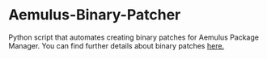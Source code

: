 # Aemulus-Binary-Patcher
Python script that automates creating binary patches for Aemulus Package Manager.
You can find further details about binary patches [here.](https://github.com/TekkaGB/AemulusModManager)
